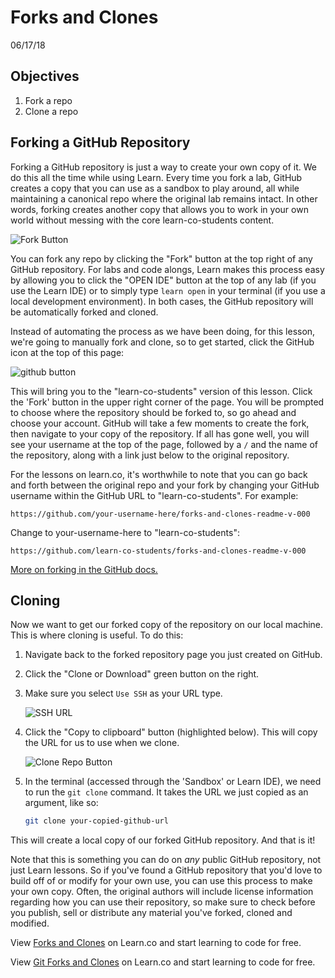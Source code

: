 # Forks and Clones
06/17/18

## Objectives

1. Fork a repo
2. Clone a repo

## Forking a GitHub Repository

Forking a GitHub repository is just a way to create your own copy of it. We do
this all the time while using Learn. Every time you fork a lab, GitHub creates
a copy that you can use as a sandbox to play around, all while maintaining a
canonical repo where the original lab remains intact. In other words, forking
creates another copy that allows you to work in your own world without messing
with the core learn-co-students content.

![Fork Button](http://readme-pics.s3.amazonaws.com/fork_button.jpg)

You can fork any repo by clicking the "Fork" button at the top right of any
GitHub repository. For labs and code alongs, Learn makes this process easy
by allowing you to click the "OPEN IDE" button at the top of any lab (if you
use the Learn IDE) or to simply type `learn open` in your terminal (if you use
a local development environment). In both cases, the GitHub repository will be
automatically forked and cloned.

Instead of automating the process as we have been doing, for this lesson, we're
going to manually fork and clone, so to get started, click the GitHub icon at
the top of this page:

![github button](https://s3.amazonaws.com/flatiron-client-assets/assets/github-learn-button.png)

This will bring you to the "learn-co-students" version of this lesson.  Click
the 'Fork' button in the upper right corner of the page.  You will be prompted
to choose where the repository should be forked to, so go ahead and choose your
account.  GitHub will take a few moments to create the fork, then navigate to
your copy of the repository.  If all has gone well, you will see your username
at the top of the page, followed by a `/` and the name of the repository, along
with a link just below to the original repository.

For the lessons on learn.co, it's worthwhile to note that you can go back and
forth between the original repo and your fork by changing your GitHub username
within the GitHub URL to "learn-co-students". For example:

```
https://github.com/your-username-here/forks-and-clones-readme-v-000
```
Change to your-username-here to "learn-co-students":
```
https://github.com/learn-co-students/forks-and-clones-readme-v-000
```

[More on forking in the GitHub docs.](https://help.github.com/enterprise/2.2/user/articles/fork-a-repo/)

## Cloning

Now we want to get our forked copy of the repository on our local machine. This
is where cloning is useful. To do this:

1. Navigate back to the forked repository page you just created on GitHub.
2. Click the "Clone or Download" green button on the right.
2. Make sure you select `Use SSH` as your URL type.

	![SSH URL](https://files.readme.io/UgsI2ndmR2aH5ky5G1OA_GitHub%20-%20SSH%20-%201.png)

3. Click the "Copy to clipboard" button (highlighted below). This will copy the
URL for us to use when we clone.

	![Clone Repo Button](http://readme-pics.s3.amazonaws.com/clone-repo-clone-url-button.png)

4. In the terminal (accessed through the 'Sandbox' or Learn IDE), we need to
run the `git clone` command. It takes the URL we just copied as an argument,
like so:

	```bash
	git clone your-copied-github-url
	```

This will create a local copy of our forked GitHub repository. And that is it!

Note that this is something you can do on _any_ public GitHub repository, not
just Learn lessons.  So if you've found a GitHub repository that you'd love to
build off of or modify for your own use, you can use this process to make your
own copy.  Often, the original authors will include license information
regarding how you can use their repository, so make sure to check before you
publish, sell or distribute any material you've forked, cloned and modified.

<p data-visibility='hidden'>View <a href='https://learn.co/lessons/forks-and-clones-readme' title='Forks and Clones'>Forks and Clones</a> on Learn.co and start learning to code for free.</p>

<p class='util--hide'>View <a href='https://learn.co/lessons/forks-and-clones-readme'>Git Forks and Clones</a> on Learn.co and start learning to code for free.</p>

